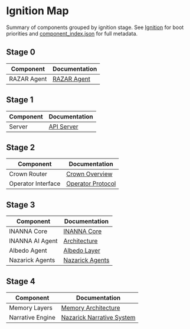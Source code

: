 # Ignition Map

Summary of components grouped by ignition stage. See [Ignition](Ignition.md) for boot priorities and [component_index.json](../component_index.json) for full metadata.

## Stage 0
| Component | Documentation |
| --- | --- |
| RAZAR Agent | [RAZAR Agent](RAZAR_AGENT.md) |

## Stage 1
| Component | Documentation |
| --- | --- |
| Server | [API Server](module_execution_flow.md#api-server) |

## Stage 2
| Component | Documentation |
| --- | --- |
| Crown Router | [Crown Overview](CROWN_OVERVIEW.md) |
| Operator Interface | [Operator Protocol](operator_protocol.md) |

## Stage 3
| Component | Documentation |
| --- | --- |
| INANNA Core | [INANNA Core](INANNA_CORE.md) |
| INANNA AI Agent | [Architecture](architecture.md) |
| Albedo Agent | [Albedo Layer](ALBEDO_LAYER.md) |
| Nazarick Agents | [Nazarick Agents](nazarick_agents.md) |

## Stage 4
| Component | Documentation |
| --- | --- |
| Memory Layers | [Memory Architecture](memory_architecture.md) |
| Narrative Engine | [Nazarick Narrative System](nazarick_narrative_system.md) |
